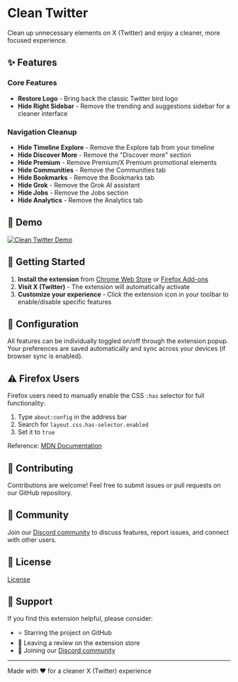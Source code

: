 # Clean Twitter

Clean up unnecessary elements on X (Twitter) and enjoy a cleaner, more focused experience.

## ✨ Features

### Core Features

- **Restore Logo** - Bring back the classic Twitter bird logo
- **Hide Right Sidebar** - Remove the trending and suggestions sidebar for a cleaner interface

### Navigation Cleanup

- **Hide Timeline Explore** - Remove the Explore tab from your timeline
- **Hide Discover More** - Remove the "Discover more" section
- **Hide Premium** - Remove Premium/X Premium promotional elements
- **Hide Communities** - Remove the Communities tab
- **Hide Bookmarks** - Remove the Bookmarks tab
- **Hide Grok** - Remove the Grok AI assistant
- **Hide Jobs** - Remove the Jobs section
- **Hide Analytics** - Remove the Analytics tab

## 🎉 Demo

[![Clean Twitter Demo](https://img.youtube.com/vi/YBHtrP5zVd8/0.jpg)](https://www.youtube.com/watch?v=YBHtrP5zVd8)

## 🚀 Getting Started

1. **Install the extension** from [Chrome Web Store](https://chrome.google.com/webstore/detail/lbbfmkbgembfbohdadeggdcgdkmfdmpb) or [Firefox Add-ons](https://addons.mozilla.org/zh-CN/firefox/addon/clean-twitter-2333/)
2. **Visit X (Twitter)** - The extension will automatically activate
3. **Customize your experience** - Click the extension icon in your toolbar to enable/disable specific features

## 🔧 Configuration

All features can be individually toggled on/off through the extension popup. Your preferences are saved automatically and sync across your devices (if browser sync is enabled).

## ⚠️ Firefox Users

Firefox users need to manually enable the CSS `:has` selector for full functionality:

1. Type `about:config` in the address bar
2. Search for `layout.css.has-selector.enabled`
3. Set it to `true`

Reference: [MDN Documentation](https://developer.mozilla.org/en-US/docs/Web/CSS/:has#browser_compatibility)

## 🤝 Contributing

Contributions are welcome! Feel free to submit issues or pull requests on our GitHub repository.

## 💬 Community

Join our [Discord community](https://discord.gg/gFhKUthc88) to discuss features, report issues, and connect with other users.

## 📄 License

[License](./LICENSE.md)

## 🙏 Support

If you find this extension helpful, please consider:

- ⭐ Starring the project on GitHub
- 📝 Leaving a review on the extension store
- 💬 Joining our [Discord community](https://discord.gg/gFhKUthc88)

---

Made with ❤️ for a cleaner X (Twitter) experience
